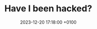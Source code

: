 ---
layout: post
title:  "Have I been hacked?"
date:   2023-12-20 17:18:00 +0100
categories: guides
---
